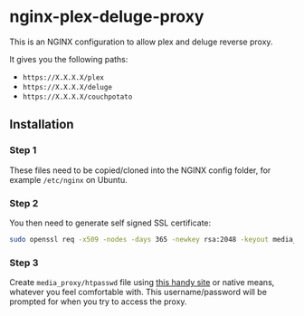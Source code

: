 nginx-plex-deluge-proxy
=======================

This is an NGINX configuration to allow plex and deluge reverse proxy.

It gives you the following paths:

* `https://X.X.X.X/plex`
* `https://X.X.X.X/deluge`
* `https://X.X.X.X/couchpotato`

## Installation

### Step 1

These files need to be copied/cloned into the NGINX config folder, for example `/etc/nginx` on Ubuntu.

### Step 2

You then need to generate self signed SSL certificate:

```bash
sudo openssl req -x509 -nodes -days 365 -newkey rsa:2048 -keyout media_proxy/ssl/nginx.key -out media_proxy/ssl/nginx.crt
```

### Step 3

Create `media_proxy/htpasswd` file using [this handy site](http://www.htaccesstools.com/htpasswd-generator/) or native means, whatever you feel comfortable with. This username/password will be prompted for when you try to access the proxy.


